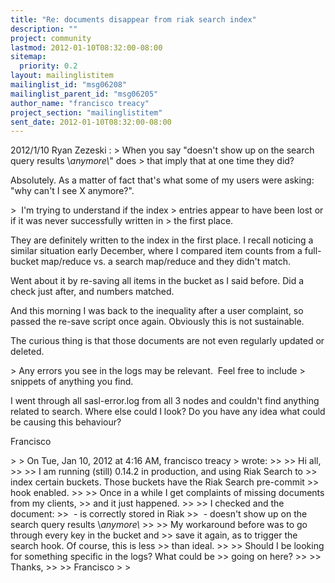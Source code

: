 ```yaml
---
title: "Re: documents disappear from riak search index"
description: ""
project: community
lastmod: 2012-01-10T08:32:00-08:00
sitemap:
  priority: 0.2
layout: mailinglistitem
mailinglist_id: "msg06208"
mailinglist_parent_id: "msg06205"
author_name: "francisco treacy"
project_section: "mailinglistitem"
sent_date: 2012-01-10T08:32:00-08:00
---
```



2012/1/10 Ryan Zezeski :
&gt; When you say "doesn't show up on the search query results \\*anymore\\*" does
&gt; that imply that at one time they did?

Absolutely. As a matter of fact that's what some of my users were
asking: "why can't I see X anymore?".

&gt;  I'm trying to understand if the index
&gt; entries appear to have been lost or if it was never successfully written in
&gt; the first place.

They are definitely written to the index in the first place. I recall
noticing a similar situation early December, where I compared item
counts from a full-bucket map/reduce vs. a search map/reduce and they
didn't match.

Went about it by re-saving all items in the bucket as I said before.
Did a check just after, and numbers matched.

And this morning I was back to the inequality after a user complaint,
so passed the re-save script once again. Obviously this is not
sustainable.

The curious thing is that those documents are not even regularly
updated or deleted.

&gt; Any errors you see in the logs may be relevant.  Feel free to include
&gt; snippets of anything you find.

I went through all sasl-error.log from all 3 nodes and couldn't find
anything related to search. Where else could I look? Do you have any
idea what could be causing this behaviour?

Francisco

&gt;
&gt; On Tue, Jan 10, 2012 at 4:16 AM, francisco treacy
&gt;  wrote:
&gt;&gt;
&gt;&gt; Hi all,
&gt;&gt;
&gt;&gt; I am running (still) 0.14.2 in production, and using Riak Search to
&gt;&gt; index certain buckets. Those buckets have the Riak Search pre-commit
&gt;&gt; hook enabled.
&gt;&gt;
&gt;&gt; Once in a while I get complaints of missing documents from my clients,
&gt;&gt; and it just happened.
&gt;&gt;
&gt;&gt; I checked and the document:
&gt;&gt;  - is correctly stored in Riak
&gt;&gt;  - doesn't show up on the search query results \\*anymore\\*
&gt;&gt;
&gt;&gt; My workaround before was to go through every key in the bucket and
&gt;&gt; save it again, as to trigger the search hook. Of course, this is less
&gt;&gt; than ideal.
&gt;&gt;
&gt;&gt; Should I be looking for something specific in the logs? What could be
&gt;&gt; going on here?
&gt;&gt;
&gt;&gt; Thanks,
&gt;&gt;
&gt;&gt; Francisco
&gt;
&gt;

